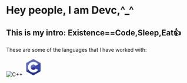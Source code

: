 <!DOCTYPE html>
<html lang="en">
  <head>
    <meta charset="utf-8">
    <style>
      img{
        box-sizing:content-box;
        width:50px;
        height:50px;
      }
    </style>
  </head>
  <body>
    <h1> Hey people, I am Devc,^_^</h1>
    <h2> This is my intro: Existence==Code,Sleep,Eat👍</h2>
    <p>These are some of the languages that I have worked with: </p>
    <img src="https://raw.githubusercontent.com/isocpp/logos/master/cpp_logo.png" alt="C++" width=auto height=50>
    <img src="./images/png-clipart-c-logo-c-programming-language-icon-letter-c-blue-logo-removebg-preview.png" alt="C" width=auto height=50>
  </body>

</html>


<!--
**Webdevc1/Webdevc1** is a ✨ _special_ ✨ repository because its `README.md` (this file) appears on your GitHub profile.

Here are some ideas to get you started:

- 🔭 I’m currently working on ...
- 🌱 I’m currently learning ...
- 👯 I’m looking to collaborate on ...
- 🤔 I’m looking for help with ...
- 💬 Ask me about ...
- 📫 How to reach me: ...
- 😄 Pronouns: ...
- ⚡ Fun fact: ...
-->

